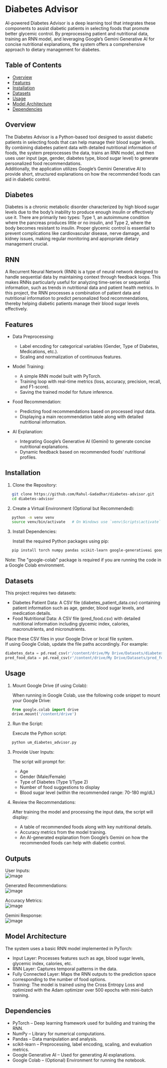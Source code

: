 Diabetes Advisor
================

AI-powered Diabetes Advisor is a deep learning tool that integrates these components to assist diabetic patients in selecting foods that promote better glycemic control. By preprocessing patient and nutritional data, training an RNN model, and leveraging Google’s Gemini Generative AI for concise nutritional explanations, the system offers a comprehensive approach to dietary management for diabetes.  

## Table of Contents  
  
- [Overview](#overview)  
- [Features](#features)  
- [Installation](#installation)  
- [Datasets](#datasets)  
- [Usage](#usage)  
- [Model Architecture](#model-architecture)  
- [Dependencies](#dependencies)  
  
Overview
--------
The Diabetes Advisor is a Python-based tool designed to assist diabetic patients in selecting foods that can help manage their blood sugar levels.  
By combining diabetes patient data with detailed nutritional information of foods, the system preprocesses the data, trains an RNN model, and then uses user input (age, gender, diabetes type, blood sugar level) to generate personalized food recommendations.  
Additionally, the application utilizes Google’s Gemini Generative AI to provide short, structured explanations on how the recommended foods can aid in diabetic control.
  
Diabetes  
-----------------  
Diabetes is a chronic metabolic disorder characterized by high blood sugar levels due to the body’s inability to produce enough insulin or effectively use it. There are primarily two types: Type 1, an autoimmune condition where the pancreas produces little or no insulin, and Type 2, where the body becomes resistant to insulin. Proper glycemic control is essential to prevent complications like cardiovascular disease, nerve damage, and kidney issues, making regular monitoring and appropriate dietary management crucial.  

RNN  
-----------------  
A Recurrent Neural Network (RNN) is a type of neural network designed to handle sequential data by maintaining context through feedback loops. This makes RNNs particularly useful for analyzing time-series or sequential information, such as trends in nutritional data and patient health metrics. In this project, the RNN processes a combination of patient data and nutritional information to predict personalized food recommendations, thereby helping diabetic patients manage their blood sugar levels effectively.  
  
Features
--------
- Data Preprocessing:  
  - Label encoding for categorical variables (Gender, Type of Diabetes, Medications, etc.).  
  - Scaling and normalization of continuous features.

- Model Training:  
  - A simple RNN model built with PyTorch.  
  - Training loop with real-time metrics (loss, accuracy, precision, recall, and F1-score).  
  - Saving the trained model for future inference.

- Food Recommendation:  
  - Predicting food recommendations based on processed input data.  
  - Displaying a main recommendation table along with detailed nutritional information.

- AI Explanation:  
  - Integrating Google’s Generative AI (Gemini) to generate concise nutritional explanations.  
  - Dynamic feedback based on recommended foods’ nutritional profiles.

Installation
------------
1. Clone the Repository:  
```bash
   git clone https://github.com/Rahul-Gadadhar/diabetes-advisor.git  
   cd diabetes-advisor
```
2. Create a Virtual Environment (Optional but Recommended):
```bash
   python -m venv venv  
   source venv/bin/activate   # On Windows use `venv\Scripts\activate`
```
3. Install Dependencies:

   Install the required Python packages using pip:
```bash
   pip install torch numpy pandas scikit-learn google-generativeai google-colab ipython
```
   Note: The "google-colab" package is required if you are running the code in a Google Colab environment.

Datasets
--------
This project requires two datasets:  
- Diabetes Patient Data: A CSV file (diabetes_patient_data.csv) containing patient information such as age, gender, blood sugar levels, and medication details.  
- Food Nutritional Data: A CSV file (pred_food.csv) with detailed nutritional information including glycemic index, calories, macronutrients, and micronutrients.

Place these CSV files in your Google Drive or local file system.  
If using Google Colab, update the file paths accordingly. For example:  

```python
diabetes_data = pd.read_csv(r'/content/drive/My Drive/Datasets/diabetes_patient_data.csv')
pred_food_data = pd.read_csv(r'/content/drive/My Drive/Datasets/pred_food.csv')
```


Usage
-----
1. Mount Google Drive (if using Colab):

   When running in Google Colab, use the following code snippet to mount your Google Drive:
```python
   from google.colab import drive  
   drive.mount('/content/drive')
```
2. Run the Script:

   Execute the Python script:
```python
   python um_diabetes_advisor.py
```
3. Provide User Inputs:

   The script will prompt for:
   - Age  
   - Gender (Male/Female)  
   - Type of Diabetes (Type 1/Type 2)  
   - Number of food suggestions to display  
   - Blood sugar level (within the recommended range: 70-180 mg/dL)

4. Review the Recommendations:

   After training the model and processing the input data, the script will display:
   - A table of recommended foods along with key nutritional details.  
   - Accuracy metrics from the model training.  
   - An AI-generated explanation from Google’s Gemini on how the recommended foods can help with diabetic control.

Outputs
------------------
User Inputs:  
![image](https://github.com/user-attachments/assets/3ff0771e-daff-41e6-ad43-71f27a6b0021)  
  
Generated Recommendations:  
![image](https://github.com/user-attachments/assets/c1b983ba-50ac-4d0c-bd29-57f48e30a216)  

Accuracy Metrics:  
![image](https://github.com/user-attachments/assets/ffe227a8-ab05-4288-9e81-b8215e579968)  

Gemini Response:  
![image](https://github.com/user-attachments/assets/51743f56-7435-49b9-b431-49ed717b9617)  
    
Model Architecture
------------------
The system uses a basic RNN model implemented in PyTorch:
- Input Layer: Processes features such as age, blood sugar levels, glycemic index, calories, etc.  
- RNN Layer: Captures temporal patterns in the data.  
- Fully Connected Layer: Maps the RNN outputs to the prediction space corresponding to the number of food options.  
- Training: The model is trained using the Cross Entropy Loss and optimized with the Adam optimizer over 500 epochs with mini-batch training.

Dependencies
------------
- PyTorch – Deep learning framework used for building and training the RNN.  
- NumPy – Library for numerical computations.  
- Pandas – Data manipulation and analysis.  
- scikit-learn – Preprocessing, label encoding, scaling, and evaluation metrics.  
- Google Generative AI – Used for generating AI explanations.  
- Google Colab – (Optional) Environment for running the notebook.

